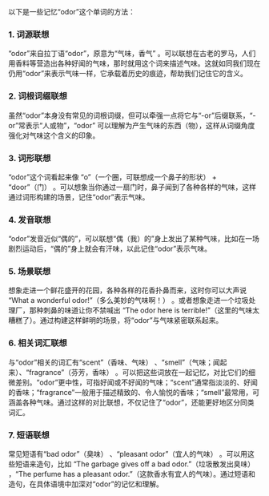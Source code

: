 以下是一些记忆“odor”这个单词的方法：

### 1. 词源联想
“odor”来自拉丁语“odor”，原意为“气味，香气” 。可以联想在古老的罗马，人们用香料等营造出各种好闻的气味，那时就用这个词来描述气味。这就如同我们现在仍用“odor”来表示气味一样，它承载着历史的痕迹，帮助我们记住它的含义。

### 2. 词根词缀联想
虽然“odor”本身没有常见的词根词缀，但可以牵强一点将它与“-or”后缀联系，“-or”常表示“人或物”，“odor” 可以理解为产生气味的东西（物），这样从词缀角度强化对气味这个含义的印象。

### 3. 词形联想
“odor”这个词看起来像 “o”（一个圈，可联想成一个鼻子的形状） + “door”（门） 。可以想象当你通过一扇门时，鼻子闻到了各种各样的气味，这样通过词形构建的场景，记住“odor”表示气味。

### 4. 发音联想
“odor”发音近似“偶的”，可以联想“偶（我）的”身上发出了某种气味，比如在一场剧烈运动后，“偶的”身上就会有汗味，以此记住“odor”表示气味。

### 5. 场景联想
想象走进一个鲜花盛开的花园，各种各样的花香扑鼻而来，这时你可以大声说 “What a wonderful odor!”（多么美妙的气味啊！） 。或者想象走进一个垃圾处理厂，那种刺鼻的味道让你不禁喊出 “The odor here is terrible!”（这里的气味太糟糕了）。通过构建这样鲜明的场景，将“odor”与气味紧密联系起来。

### 6. 相关词汇联想
与“odor”相关的词汇有“scent”（香味、气味） 、“smell”（气味；闻起来）、“fragrance”（芬芳，香味） 。可以把这些词放在一起记忆，对比它们的细微差别。“odor”更中性，可指好闻或不好闻的气味；“scent”通常指淡淡的、好闻的香味；“fragrance”一般用于描述精致的、令人愉悦的香味；“smell”最常用，可涵盖各种气味。通过这样的对比联想，不仅记住了“odor”，还能更好地区分同类词汇。

### 7. 短语联想
常见短语有“bad odor”（臭味） 、“pleasant odor”（宜人的气味） 。可以用这些短语来造句，比如 “The garbage gives off a bad odor.”（垃圾散发出臭味） ，“The perfume has a pleasant odor.”（这款香水有宜人的气味）。通过短语和造句，在具体语境中加深对“odor”的记忆和理解。 